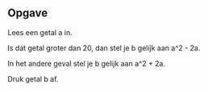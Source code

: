 ## Opgave

Lees een getal a in.

Is dat getal groter dan 20, dan stel je b gelijk aan a^2 - 2a.

In het andere geval stel je b gelijk aan a^2 + 2a.

Druk getal b af.
